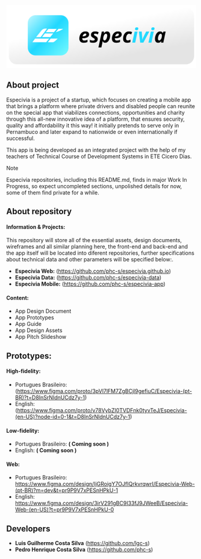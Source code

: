 ![image](svg/banner.svg)

## About project

Especivia is a project of a startup, which focuses on creating a mobile app that brings a platform where private drivers and disabled people can reunite on the special app that viabilizes connections, opportunities and charity through this all-new innovative idea of a platform, that ensures security, quality and affordability it this way! it initially pretends to serve only in Pernambuco and later expand to nationwide or even internationally if successful.

This app is being developed as an integrated project with the help of my teachers of Technical Course of Development Systems in ETE Cicero Dias.

>[!NOTE]
> Especivia repositories, including this README.md, finds in major Work In Progress, so expect uncompleted sections, unpolished details for now, some of them find private for a while.

## About repository

#### Information & Projects: 

This repository will store all of the essential assets, design documents, wireframes and all similar planning here, the front-end and back-end and the app itself will be located into diferent repositories, further specifications about technical data and other parameters will be specified below:.

+ **Especivia Web:** (https://github.com/phc-s/especivia.github.io)
+ **Especivia Data:** (https://github.com/phc-s/especivia-data)
+ **Especivia Mobile:** (https://github.com/phc-s/especivia-app)

#### Content:
+ App Design Document
+ App Prototypes
+ App Guide
+ App Design Assets
+ App Pitch Slideshow

## Prototypes: 

#### High-fidelity:
+ Portugues Brasileiro: (https://www.figma.com/proto/3pVl7lFM7ZgBCjl9gefiuC/Especivia-(pt-BR)?t=D8InSrNIdnUCdz7y-1)
+ English: (https://www.figma.com/proto/v78VybZI0TVDFnk0tyvTeJ/Especivia-(en-US)?node-id=0-1&t=D8InSrNIdnUCdz7y-1)
#### Low-fidelity:
+ Portugues Brasileiro: **( Coming soon )**
+ English: **( Coming soon )**
#### Web:
+ Portugues Brasileiro: https://www.figma.com/design/IjGRoigY7OJfIQrkvrqwrI/Especivia-Web-(pt-BR)?m=dev&t=pr9P9V7xPESnHPkU-1
+ English: https://www.figma.com/design/3irV291gBC9I33fJ9JWeeB/Especivia-Web-(en-US)?t=pr9P9V7xPESnHPkU-0

## Developers

- **Luis Guilherme Costa Silva** (https://github.com/lgc-s)
- **Pedro Henrique Costa Silva** (https://github.com/phc-s) 
